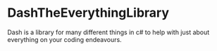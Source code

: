 # DashTheEverythingLibrary
Dash is a library for many different things in c# to help with just about everything on your coding endeavours.
